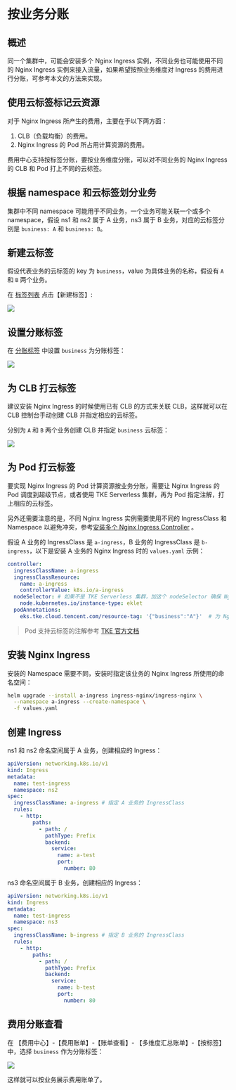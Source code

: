 # 按业务分账

## 概述

同一个集群中，可能会安装多个 Nginx Ingress 实例，不同业务也可能使用不同的 Nginx Ingress 实例来接入流量，如果希望按照业务维度对 Ingress 的费用进行分账，可参考本文的方法来实现。

## 使用云标签标记云资源

对于 Nginx Ingress 所产生的费用，主要在于以下两方面：
1. CLB（负载均衡）的费用。
2. Nginx Ingress 的 Pod 所占用计算资源的费用。

费用中心支持按标签分账，要按业务维度分账，可以对不同业务的 Nginx Ingress 的 CLB 和 Pod 打上不同的云标签。

## 根据 namespace 和云标签划分业务

集群中不同 namespace 可能用于不同业务，一个业务可能关联一个或多个 namespace，假设 ns1 和 ns2 属于 A 业务，ns3 属于 B 业务，对应的云标签分别是 `business: A` 和 `business: B`。

## 新建云标签

假设代表业务的云标签的 key 为 `business`，value 为具体业务的名称，假设有 `A` 和 `B` 两个业务。

在 [标签列表](https://console.cloud.tencent.com/tag/taglist) 点击【新建标签】:

![](https://image-host-1251893006.cos.ap-chengdu.myqcloud.com/2024%2F05%2F21%2F20240521201634.png)

## 设置分账标签

在 [分账标签](https://console.cloud.tencent.com/expense/tag) 中设置 `business` 为分账标签：

![](https://image-host-1251893006.cos.ap-chengdu.myqcloud.com/2024%2F05%2F21%2F20240521204515.png)

## 为 CLB 打云标签

建议安装 Nginx Ingress 的时候使用已有 CLB 的方式来关联 CLB，这样就可以在 CLB 控制台手动创建 CLB 并指定相应的云标签。

分别为 `A` 和 `B` 两个业务创建 CLB 并指定 `business` 云标签：

![](https://image-host-1251893006.cos.ap-chengdu.myqcloud.com/2024%2F05%2F21%2F20240521201856.png)

## 为 Pod 打云标签

要实现 Nginx Ingress 的 Pod 计算资源按业务分账，需要让 Nginx Ingress 的 Pod 调度到超级节点，或者使用 TKE Serverless 集群，再为 Pod 指定注解，打上相应的云标签。

另外还需要注意的是，不同 Nginx Ingress 实例需要使用不同的 IngressClass 和 Namespace 以避免冲突，参考[安装多个 Nginx Ingress Controller](./multi-ingress-controller.md) 。

假设 A 业务的 IngressClass 是 `a-ingress`，B 业务的 IngressClass 是 `b-ingress`，以下是安装 A 业务的 Nginx Ingress 时的 `values.yaml` 示例：

```yaml title="values.yaml"
controller:
  ingressClassName: a-ingress
  ingressClassResource:
    name: a-ingress
    controllerValue: k8s.io/a-ingress
  nodeSelector: # 如果不是 TKE Serverless 集群，加这个 nodeSelector 确保 Nginx Ingress 调度到超级节点上去
    node.kubernetes.io/instance-type: eklet
  podAnnotations:
    eks.tke.cloud.tencent.com/resource-tag: '{"business":"A"}'  # 为 Nginx Ingress 的 Pod 指定云标签
```

> Pod 支持云标签的注解参考 [TKE 官方文档](https://cloud.tencent.com/document/product/457/44173#d856d745-1797-4b19-b10a-9bce4c0bd54c)

## 安装 Nginx Ingress

安装的 Namespace 需要不同，安装时指定该业务的 Nginx Ingress 所使用的命名空间：

```bash
helm upgrade --install a-ingress ingress-nginx/ingress-nginx \
  --namespace a-ingress --create-namespace \
  -f values.yaml
```

## 创建 Ingress

ns1 和 ns2 命名空间属于 A 业务，创建相应的 Ingress：

```yaml
apiVersion: networking.k8s.io/v1
kind: Ingress
metadata:
  name: test-ingress
  namespace: ns2
spec:
  ingressClassName: a-ingress # 指定 A 业务的 IngressClass
  rules:
    - http:
        paths:
          - path: /
            pathType: Prefix
            backend:
              service:
                name: a-test
                port:
                  number: 80
```

ns3 命名空间属于 B 业务，创建相应的 Ingress：

```yaml
apiVersion: networking.k8s.io/v1
kind: Ingress
metadata:
  name: test-ingress
  namespace: ns3
spec:
  ingressClassName: b-ingress # 指定 B 业务的 IngressClass
  rules:
    - http:
        paths:
          - path: /
            pathType: Prefix
            backend:
              service:
                name: b-test
                port:
                  number: 80
```

## 费用分账查看

在 【费用中心】-【费用账单】-【账单查看】- 【多维度汇总账单】-【按标签】中，选择 `business` 作为分账标签：

![](https://image-host-1251893006.cos.ap-chengdu.myqcloud.com/2024%2F05%2F21%2F20240521204737.png)

这样就可以按业务展示费用账单了。
